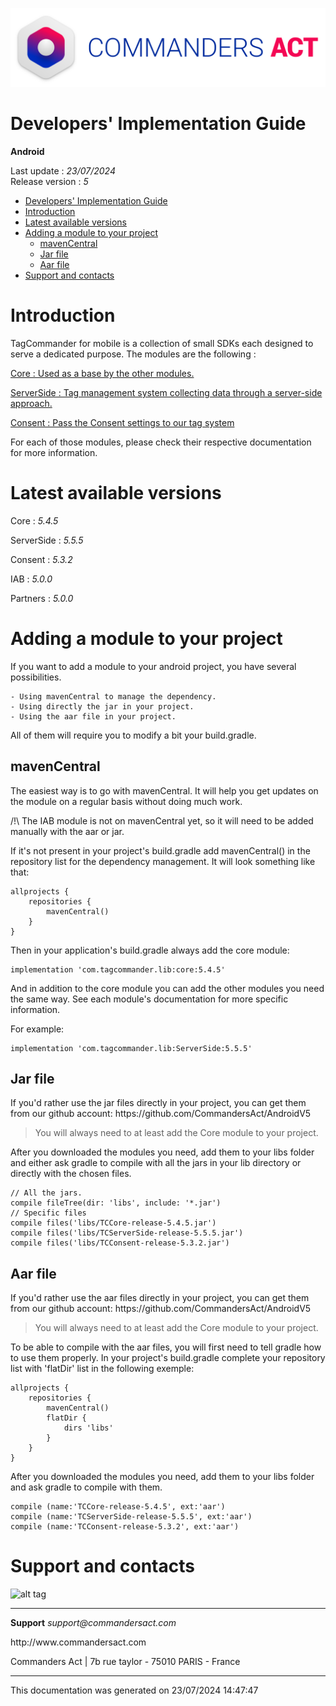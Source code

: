 
<html>
<body>
<p><img alt="alt tag" src="res/ca_logo.png" /></p>
<h1 id="developers-implementation-guide">Developers' Implementation Guide</h1>
<p><strong>Android</strong></p>
<p>Last update : <em>23/07/2024</em><br />
Release version : <em>5</em></p>
<p><div id="end_first_page" /></p>

<div class="toc">
<ul>
<li><a href="#developers-implementation-guide">Developers' Implementation Guide</a></li>
<li><a href="#introduction">Introduction</a></li>
<li><a href="#latest-available-versions">Latest available versions</a></li>
<li><a href="#adding-a-module-to-your-project">Adding a module to your project</a><ul>
<li><a href="#mavencentral">mavenCentral</a></li>
<li><a href="#jar-file">Jar file</a></li>
<li><a href="#aar-file">Aar file</a></li>
</ul>
</li>
<li><a href="#support-and-contacts">Support and contacts</a></li>
</ul>
</div>
<h1 id="introduction">Introduction</h1>
<p>TagCommander for mobile is a collection of small SDKs each designed to serve a dedicated purpose.
The modules are the following :</p>
<p><a href="TCCore/README.md">Core : Used as a base by the other modules.</a></p>
<p><a href="TCServerSide/README.md">ServerSide : Tag management system collecting data through a server-side approach.</a></p>
<p><a href="TCConsent/README.md">Consent : Pass the Consent settings to our tag system</a></p>
<p>For each of those modules, please check their respective documentation for more information.</p>
<h1 id="latest-available-versions">Latest available versions</h1>
<p>Core : <em>5.4.5</em></p>
<p>ServerSide : <em>5.5.5</em></p>
<p>Consent : <em>5.3.2</em></p>
<p>IAB : <em>5.0.0</em></p>
<p>Partners : <em>5.0.0</em></p>
<h1 id="adding-a-module-to-your-project">Adding a module to your project</h1>
<p>If you want to add a module to your android project, you have several possibilities.</p>
<pre><code>- Using mavenCentral to manage the dependency.
- Using directly the jar in your project.
- Using the aar file in your project.
</code></pre>
<p>All of them will require you to modify a bit your build.gradle.</p>
<h2 id="mavencentral">mavenCentral</h2>
<p>The easiest way is to go with mavenCentral. It will help you get updates on the module on a regular basis without doing much work.</p>
<p>/!\ The IAB module is not on mavenCentral yet, so it will need to be added manually with the aar or jar.</p>
<p>If it's not present in your project's build.gradle add mavenCentral() in the repository list for the dependency management. It will look something like that:</p>
<pre><code>allprojects {
    repositories {
        mavenCentral()
    }
}
</code></pre>
<p>Then in your application's build.gradle always add the core module:</p>
<pre><code>implementation 'com.tagcommander.lib:core:5.4.5'
</code></pre>
<p>And in addition to the core module you can add the other modules you need the same way. See each module's documentation for more specific information.</p>
<p>For example:</p>
<pre><code>implementation 'com.tagcommander.lib:ServerSide:5.5.5'
</code></pre>
<h2 id="jar-file">Jar file</h2>
<p>If you'd rather use the jar files directly in your project, you can get them from our github account: https://github.com/CommandersAct/AndroidV5</p>
<div class="warning"></div>
<blockquote>
<p>You will always need to at least add the Core module to your project.</p>
</blockquote>
<p>After you downloaded the modules you need, add them to your libs folder and either ask gradle to compile with all the jars in your lib directory or directly with the chosen files.</p>
<pre><code>// All the jars.
compile fileTree(dir: 'libs', include: '*.jar')
// Specific files
compile files('libs/TCCore-release-5.4.5.jar')
compile files('libs/TCServerSide-release-5.5.5.jar')
compile files('libs/TCConsent-release-5.3.2.jar')
</code></pre>
<h2 id="aar-file">Aar file</h2>
<p>If you'd rather use the aar files directly in your project, you can get them from our github account: https://github.com/CommandersAct/AndroidV5</p>
<div class="warning"></div>
<blockquote>
<p>You will always need to at least add the Core module to your project.</p>
</blockquote>
<p>To be able to compile with the aar files, you will first need to tell gradle how to use them properly. In your project's build.gradle complete your repository list with 'flatDir' list in the following exemple:</p>
<pre><code>allprojects {
    repositories {
        mavenCentral()
        flatDir {
            dirs 'libs'
        }
    }
}
</code></pre>
<p>After you downloaded the modules you need, add them to your libs folder and ask gradle to compile with them.</p>
<pre><code>compile (name:'TCCore-release-5.4.5', ext:'aar')
compile (name:'TCServerSide-release-5.5.5', ext:'aar')
compile (name:'TCConsent-release-5.3.2', ext:'aar')
</code></pre>
<h1 id="support-and-contacts">Support and contacts</h1>
<p><img alt="alt tag" src="../res/ca_logo.png" /></p>
<hr />
<p><strong>Support</strong>
<em>support@commandersact.com</em></p>
<p>http://www.commandersact.com</p>
<p>Commanders Act | 7b rue taylor - 75010 PARIS - France</p>
<hr />
<p>This documentation was generated on 23/07/2024 14:47:47</p>
</body>
</html>